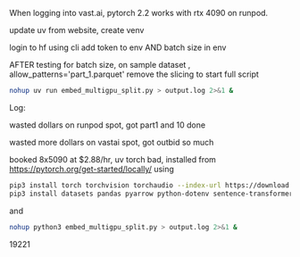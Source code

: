 When logging into vast.ai,
pytorch 2.2 works with rtx 4090 on runpod. 

update uv from website, 
create venv

login to hf using cli
add token to env AND batch size in env

AFTER testing for batch size, on sample dataset
, allow_patterns='part_1.parquet'
remove the slicing to start full script

```bash
nohup uv run embed_multigpu_split.py > output.log 2>&1 &
```

Log:

wasted dollars on runpod spot, got part1 and 10 done

wasted more dollars on vastai spot, got outbid so much

booked 8x5090 at $2.88/hr, 
uv torch bad, installed from https://pytorch.org/get-started/locally/ using

```bash
pip3 install torch torchvision torchaudio --index-url https://download.pytorch.org/whl/cu128
pip3 install datasets pandas pyarrow python-dotenv sentence-transformers
```

and 

```bash
nohup python3 embed_multigpu_split.py > output.log 2>&1 &
```

19221